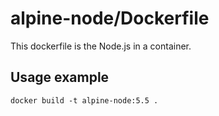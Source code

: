 # alpine-node/Dockerfile
This dockerfile is the Node.js in a container.

## Usage example
```
docker build -t alpine-node:5.5 .
```
